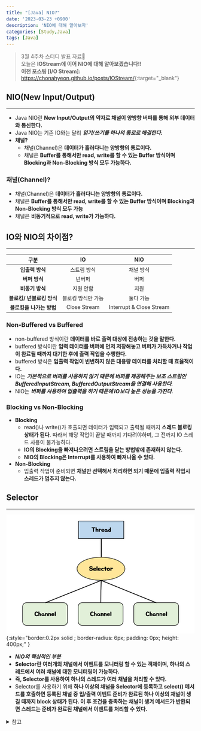 ```yaml
---
title: "[Java] NIO?"
date: '2023-03-23 +0900'
description: 'NIO에 대해 알아보자'
categories: [Study,Java]
tags: [Java]
---
```


> 3월 4주차 스터디 발표 자료📖                                               
> 오늘은 **IOStream에 이어 NIO에 대해 알아보겠습니다!!**        
> **이전 포스팅 [I/O Stream]:** <https://chonahyeon.github.io/posts/IOStream/>{:target="_blank"}

## NIO(New Input/Output)
---
- Java NIO란 **New Input/Output의 약자로 채널이 양방향 버퍼를 통해 외부 데이터와 통신한다.**
- Java NIO는 기존 IO와는 달리 ***읽기/쓰기를 하나의 통로로 해결한다.***
- **채널?**
    - 채널(Channel)은 **데이터가 흘러다니는 양방향의 통로이다.**
    - 채널은 **Buffer를 통해서만 read, write를 할 수 있는 Buffer 방식이며 Blocking과 Non-Blocking 방식 모두 가능하다.**

### 채널(Channel)?
- 채널(Channel)은 **데이터가 흘러다니는 양방향의 통로이다.**
- 채널은 **Buffer를 통해서만 read, write를 할 수 있는 Buffer 방식이며 Blocking과 Non-Blocking 방식 모두 가능**
- 채널은 **비동기적으로 read, write가 가능하다.**

## IO와 NIO의 차이점?
---

|구분|IO|NIO|
|:---:|:---:|:---:|
|**입출력 방식**|스트림 방식|채널 방식|
|**버퍼 방식**|넌버퍼|버퍼|
|**비동기 방식**|지원 안함|지원|
|**블로킹/ 넌블로킹 방식**|블로킹 방식만 가능|둘다 가능|
|**블로킹을 나가는 방법**|Close Stream|Interrupt & Close Stream|

### **Non-Buffered vs Buffered**
- non-buffered 방식이란 **데이터를 바로 출력 대상에 전송하는 것을 말한다.**
- buffered 방식이란 **입력 데이터를 버퍼에 먼저 저장해놓고 버퍼가 가득차거나 작업이 완료될 때까지 대기한 후에 출력 작업을 수행한다.**
- buffered 방식은 **입출력 작업이 빈번하지 않은 대용량 데이터를 처리할 때 효율적이다.**
- IO는 ***기본적으로 버퍼를 사용하지 않기 때문에 버퍼를 제공해주는 보조 스트림인 BufferedInputStream, BufferedOutputStream을 연결해 사용한다.***
- NIO는 ***버퍼를 사용하여 입출력을 하기 때문에 IO보다 높은 성능을 가진다.***

### **Blocking vs Non-Blocking**
- **Blocking**
    - read()나 write()가 호출되면 데이터가 입력되고 출력될 때까지 **스레드 블로킹 상태가 된다.** 따라서 해당 작업이 끝날 때까지 기다려야하며, 그 전까지 IO 스레드 사용이 불가능하다.
    - **IO의 Blocking을 빠져나오려면 스트림을 닫는 방법밖에 존재하지 않는다.**
    - **NIO의 Blocking은 Interrupt를 사용하여 빠져나올 수 있다.**
- **Non-Blocking**
    - 입출력 작업이 준비되면 **채널만 선택해서 처리하면 되기 때문에 입출력 작업시 스레드가 멈추지 않는다.**

## **Selector**
---
![Selector](/assets/img/selector.png){:style="border:0.2px solid ; border-radius: 6px; padding: 0px; height: 400px;" }
- ***NIO의 핵심적인 부분***
- **Selector란 여러개의 채널에서 이벤트를 모니터링 할 수 있는 객체이며, 하나의 스레드에서 여러 채널에 대한 모니터링이 가능하다.**
- **즉, Selector를 사용하여 하나의 스레드가 여러 채널을 처리할 수 있다.**
- Selector를 사용하기 위해 **하나 이상의 채널을 Selector에 등록하고 select() 메서드를 호출하면 등록된 채널 중 입/출력 이벤트 준비가 완료된 하나 이상의 채널이 생길 때까지 block 상태가 된다. 이 후 조건을 충족하는 채널이 생겨 메서드가 반환되면 스레드는 준비가 완료된 채널에서 이벤트를 처리할 수 있다.**

<details>
<summary>참고</summary>

<div markdown="1">

> **참고 [미니 블로그]:** <https://otrodevym.tistory.com/entry/java-기초-19-NIO-기반-입출력-및-네트워킹>{:target="_blank"}  
> **참고 [자바니또의 Tech상자]:** <https://javanitto.tistory.com/11>{:target="_blank"}        
> **참고 [JongMin]:** <https://jongmin92.github.io/2019/03/03/Java/java-nio/>{:target="_blank"} 
</div>
</details>